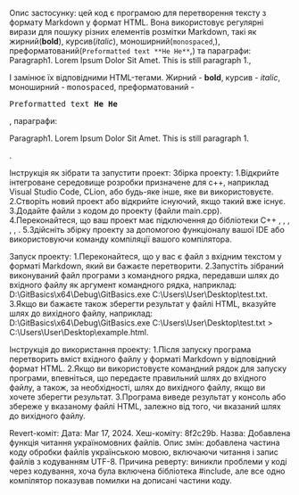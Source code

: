 Опис застосунку:  цей код є програмою для перетворення тексту з формату Markdown у формат HTML. Вона використовує регулярні вирази для пошуку різних елементів розмітки Markdown, такі як жирний(**bold**), 
курсив(_italic_), моноширний(`monospaced`,), преформатований(```Preformatted text **He He**```,) та параграфи:  
Paragraph1. Lorem Ipsum Dolor Sit Amet.
This is still paragraph 1., 

І замінює їх відповідними HTML-тегами. Жирний - <b>bold</b>, курсив -  <i>italic</i>, моноширний - <tt>monospaced</tt>, преформатований - <pre>Preformatted text **He He** </pre>, параграфи:
<p>Paragraph1. Lorem Ipsum Dolor Sit Amet.
This is still paragraph 1.</p>.

Інструкція як зібрати та запустити проект:
Збірка проекту:
1.Відкрийте інтегроване середовище розробки призначене для с++, наприклад Visual Studio Code, CLion, або будь-яке інше, яке ви використовуєте.
2.Створіть новий проект або відкрийте існуючий, якщо такий вже існує.
3.Додайте файли з кодом до проекту (файли main.cpp).
4.Переконайтеся, що ваш проект має підключення до бібліотеки C++ <iostream>, <fstream>, <sstream>, <string>, <vector>, <regex>.
5.Здійсніть збірку проекту за допомогою функціоналу вашої IDE або використовуючи команду компіляції вашого компілятора.

Запуск проекту:
1.Переконайтеся, що у вас є файл з вхідним текстом у форматі Markdown, який ви бажаєте перетворити.
2.Запустіть зібраний виконуваний файл програми з командного рядка, передавши шлях до вхідного файлу як аргумент командного рядка, наприклад: D:\GitBasics\x64\Debug\GitBasics.exe C:\Users\User\Desktop\test.txt.
3.Якщо ви бажаєте також зберегти результат у файлі HTML, вказуйте шлях до вихідного файлу, наприклад: D:\GitBasics\x64\Debug\GitBasics.exe C:\Users\User\Desktop\test.txt > C:\Users\User\Desktop\example.html.

Інструкція до використання проекту:
1.Після запуску програма перетворить вміст вхідного файлу у форматі Markdown у відповідний формат HTML.
2.Якщо ви використовуєте командний рядок для запуску програми, впевніться, що передаєте правильний шлях до вхідного файлу, а також, за необхідності, шлях до вихідного файлу, якщо ви хочете зберегти результат.
3.Програма виведе результат у консоль або збереже у вказаному файлі HTML, залежно від того, чи вказаний шлях до вихідного файлу.

Revert-коміт:
Дата: Mar 17, 2024.
Хеш-коміту: 8f2c29b.
Назва: Добавлена функція читання україномовних файлів.
Опис змін: добавлена частина коду обробки файлів українською мовою, включаючи читання і запис файлів з кодуванням UTF-8.
Причина реверту: виникли проблеми у коді через кодування, хоча була включена бібліотека #include<local>, але все одно компілятор показував помилки на дописані частини коду. 
